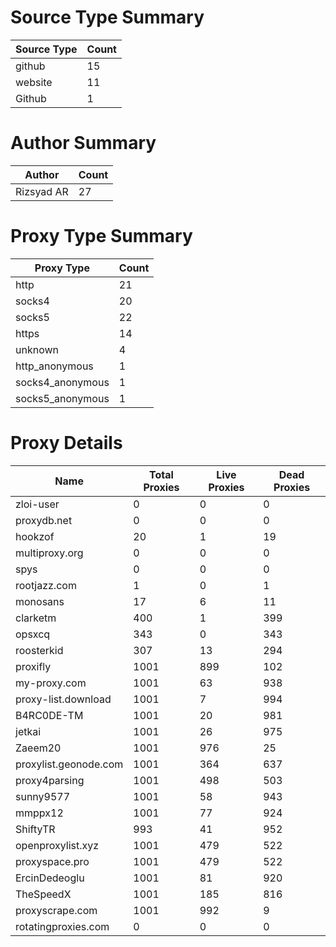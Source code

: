 # Source Type Summary

| Source Type | Count |
|-------------|-------|
| github | 15 |
| website | 11 |
| Github | 1 |


# Author Summary

| Author | Count |
|--------|-------|
| Rizsyad AR | 27 |


# Proxy Type Summary

| Proxy Type | Count |
|------------|-------|
| http | 21 |
| socks4 | 20 |
| socks5 | 22 |
| https | 14 |
| unknown | 4 |
| http_anonymous | 1 |
| socks4_anonymous | 1 |
| socks5_anonymous | 1 |


# Proxy Details

| Name | Total Proxies | Live Proxies | Dead Proxies |
|------|---------------|--------------|---------------|
| zloi-user | 0 | 0 | 0 |
| proxydb.net | 0 | 0 | 0 |
| hookzof | 20 | 1 | 19 |
| multiproxy.org | 0 | 0 | 0 |
| spys | 0 | 0 | 0 |
| rootjazz.com | 1 | 0 | 1 |
| monosans | 17 | 6 | 11 |
| clarketm | 400 | 1 | 399 |
| opsxcq | 343 | 0 | 343 |
| roosterkid | 307 | 13 | 294 |
| proxifly | 1001 | 899 | 102 |
| my-proxy.com | 1001 | 63 | 938 |
| proxy-list.download | 1001 | 7 | 994 |
| B4RC0DE-TM | 1001 | 20 | 981 |
| jetkai | 1001 | 26 | 975 |
| Zaeem20 | 1001 | 976 | 25 |
| proxylist.geonode.com | 1001 | 364 | 637 |
| proxy4parsing | 1001 | 498 | 503 |
| sunny9577 | 1001 | 58 | 943 |
| mmppx12 | 1001 | 77 | 924 |
| ShiftyTR | 993 | 41 | 952 |
| openproxylist.xyz | 1001 | 479 | 522 |
| proxyspace.pro | 1001 | 479 | 522 |
| ErcinDedeoglu | 1001 | 81 | 920 |
| TheSpeedX | 1001 | 185 | 816 |
| proxyscrape.com | 1001 | 992 | 9 |
| rotatingproxies.com | 0 | 0 | 0 |
